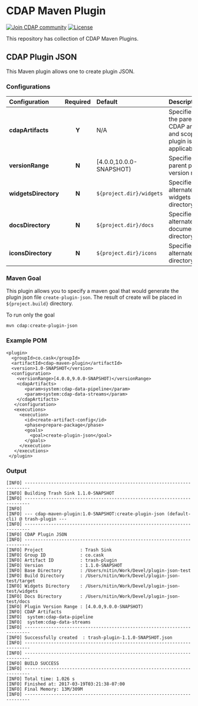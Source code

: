 # CDAP Maven Plugin

<a href="https://cdap-users.herokuapp.com/"><img alt="Join CDAP community" src="https://cdap-users.herokuapp.com/badge.svg?t=1"/></a> [![License](https://img.shields.io/badge/License-Apache%202.0-blue.svg)](https://opensource.org/licenses/Apache-2.0)

This repository has collection of CDAP Maven Plugins. 

## CDAP Plugin JSON

This Maven plugin allows one to create plugin JSON. 

### Configurations

| Configuration | Required | Default | Description |
| :------------ | :------: | :----- | :---------- |
| **cdapArtifacts** | **Y** | N/A | Specifies all the parent CDAP artifacts and scope this plugin is applicable for.|
| **versionRange** | **N** | [4.0.0,10.0.0-SNAPSHOT) | Specifies the parent pipeline version range.|
| **widgetsDirectory** | **N** | ```${project.dir}/widgets``` | Specifies alternate widgets directory.|
| **docsDirectory** | **N** | ```${project.dir}/docs``` | Specifies alternate documentation directory.|
| **iconsDirectory** | **N** | ```${project.dir}/icons``` | Specifies alternate icons directory.|

### Maven Goal

This plugin allows you to specify a maven goal that would generate the plugin json file ```create-plugin-json```. The result of create will be placed in ```${project.build}``` directory. 

To run only the goal 

```mvn cdap:create-plugin-json```

### Example POM

```
<plugin>
  <groupId>co.cask</groupId>
  <artifactId>cdap-maven-plugin</artifactId>
  <version>1.0-SNAPSHOT</version>
  <configuration>
    <versionRange>[4.0.0,9.0.0-SNAPSHOT)</versionRange>
    <cdapArtifacts>
       <param>system:cdap-data-pipeline</param>
       <param>system:cdap-data-streams</param>
    </cdapArtifacts>
   </configuration>
   <executions>
     <execution>
       <id>create-artifact-config</id>
       <phase>prepare-package</phase>
       <goals>
         <goal>create-plugin-json</goal>
       </goals>
     </execution>
   </executions>
 </plugin>
```

### Output 
```
[INFO] ------------------------------------------------------------------------
[INFO] Building Trash Sink 1.1.0-SNAPSHOT
[INFO] ------------------------------------------------------------------------
[INFO] 
[INFO] --- cdap-maven-plugin:1.0-SNAPSHOT:create-plugin-json (default-cli) @ trash-plugin ---
[INFO] ------------------------------------------------------------------------
[INFO] CDAP Plugin JSON
[INFO] ------------------------------------------------------------------------
[INFO] Project              : Trash Sink
[INFO] Group ID             : co.cask
[INFO] Artifact ID          : trash-plugin
[INFO] Version              : 1.1.0-SNAPSHOT
[INFO] Base Directory       : /Users/nitin/Work/Devel/plugin-json-test
[INFO] Build Directory      : /Users/nitin/Work/Devel/plugin-json-test/target
[INFO] Widgets Directory    : /Users/nitin/Work/Devel/plugin-json-test/widgets
[INFO] Docs Directory       : /Users/nitin/Work/Devel/plugin-json-test/docs
[INFO] Plugin Version Range : [4.0.0,9.0.0-SNAPSHOT)
[INFO] CDAP Artifacts
[INFO]  system:cdap-data-pipeline
[INFO]  system:cdap-data-streams
[INFO] ------------------------------------------------------------------------
[INFO] Successfully created  : trash-plugin-1.1.0-SNAPSHOT.json
[INFO] ------------------------------------------------------------------------
[INFO] ------------------------------------------------------------------------
[INFO] BUILD SUCCESS
[INFO] ------------------------------------------------------------------------
[INFO] Total time: 1.026 s
[INFO] Finished at: 2017-03-19T03:21:38-07:00
[INFO] Final Memory: 13M/309M
[INFO] ------------------------------------------------------------------------
```
